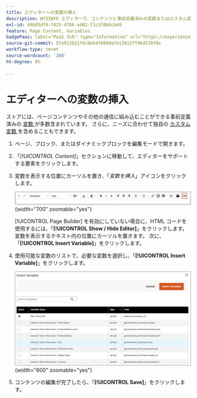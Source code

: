 ```yaml
---
title: エディターへの変数の挿入
description: WYSIWYG エディターで、コンテンツに事前定義済みの変数またはカスタム変数を追加します。
exl-id: 49b05df0-f425-4706-a402-f1c3f868cb49
feature: Page Content, Variables
badgePaas: label="PaaS のみ" type="Informative" url="https://experienceleague.adobe.com/en/docs/commerce/user-guides/product-solutions" tooltip="Adobe Commerce on Cloud プロジェクト（Adobeが管理する PaaS インフラストラクチャ）およびオンプレミスプロジェクトにのみ適用されます。"
source-git-commit: 57a913b21f4cbbb4f0800afe13012ff46d578f8e
workflow-type: tm+mt
source-wordcount: '168'
ht-degree: 0%

---
```


# エディターへの変数の挿入

ストアには、ページコンテンツやその他の通信に組み込むことができる事前定義済みの [ 変数 ](../systems/variables-predefined.md) が多数含まれています。 さらに、ニーズに合わせて独自の [ カスタム変数 ](../systems/variables-custom.md) を含めることもできます。

1. ページ、ブロック、またはダイナミックブロックを編集モードで開きます。

1. 「_[!UICONTROL Content]_」セクションに移動して、エディターをサポートする要素をクリックします。

1. 変数を表示する位置にカーソルを置き、「_変数を挿入_」アイコンをクリックします。

   ![ エディターツールバー – 変数を挿入 ](./assets/editor-toolbar-variable-button.png){width="700" zoomable="yes"}

   [!UICONTROL Page Builder] を有効にしていない場合に、HTML コードを使用するには、「**[!UICONTROL Show / Hide Editor]**」をクリックします。 変数を表示するテキスト内の位置にカーソルを置きます。 次に、「**[!UICONTROL Insert Variable]**」をクリックします。

1. 使用可能な変数のリストで、必要な変数を選択し、「**[!UICONTROL Insert Variable]**」をクリックします。

   ![ 変数を挿入ページ ](./assets/content-insert-variable.png){width="600" zoomable="yes"}

1. コンテンツの編集が完了したら、「**[!UICONTROL Save]**」をクリックします。
